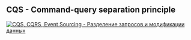 ## CQS - Command-query separation principle

[![CQS, CQRS, Event Sourcing - Разделение запросов и модификации данных](https://img.youtube.com/vi/T2tRc80Q8Qw/0.jpg)](https://www.youtube.com/watch?v=T2tRc80Q8Qw)
